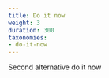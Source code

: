 ```yaml
---
title: Do it now
weight: 3
duration: 300
taxonomies:
- do-it-now
---
```


Second alternative do it now